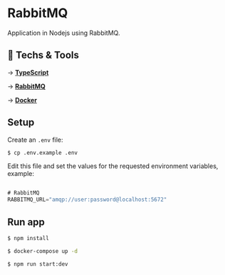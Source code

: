 # RabbitMQ

Application in Nodejs using RabbitMQ.

## 🚀 Techs & Tools

→ [**TypeScript**](https://www.typescriptlang.org)

→ [**RabbitMQ**](https://www.rabbitmq.com/)

→ [**Docker**](https://www.docker.com/)

## Setup

Create an `.env` file:

```sh
$ cp .env.example .env
```

Edit this file and set the values for the requested environment variables, example:

```ts

# RabbitMQ
RABBITMQ_URL="amqp://user:password@localhost:5672"
```

## Run app

```sh
$ npm install
```

```sh
$ docker-compose up -d
```

```sh
$ npm run start:dev
```

